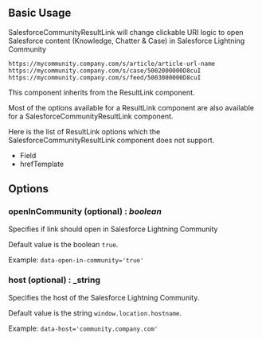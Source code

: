 ## Basic Usage

SalesforceCommunityResultLink will change clickable URI logic to open Salesforce content (Knowledge, Chatter & Case) in Salesforce Lightning Community

```
https://mycommunity.company.com/s/article/article-url-name
https://mycommunity.company.com/s/case/5002000000D8cuI
https://mycommunity.company.com/s/feed/5003000000D8cuI

```

This component inherits from the ResultLink component.

Most of the options available for a ResultLink component are also available for a SalesforceCommunityResultLink component.

Here is the list of ResultLink options which the SalesforceCommunityResultLink component does not support.

- Field
- hrefTemplate

## Options

### openInCommunity (optional) : _boolean_

Specifies if link should open in Salesforce Lightning Community

Default value is the boolean `true`.

Example: `data-open-in-community='true'`

### host (optional) : \_string

Specifies the host of the Salesforce Lightning Community.

Default value is the string `window.location.hostname`.

Example: `data-host='community.company.com'`
